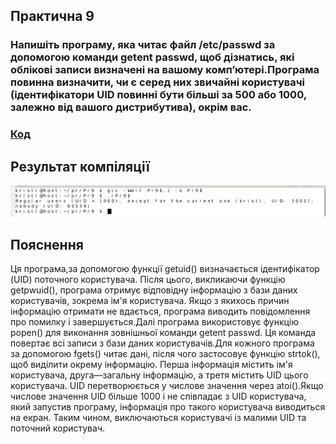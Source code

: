 ## Практична 9
###  Напишіть програму, яка читає файл /etc/passwd за допомогою команди getent passwd, щоб дізнатись, які облікові записи визначені на вашому комп’ютері.Програма повинна визначити, чи є серед них звичайні користувачі (ідентифікатори UID повинні бути більші за 500 або 1000, залежно від вашого дистрибутива), окрім вас.
### [Код](Pr91.c)
## Результат компіляції
![](9_1.png)
## Пояснення 
Ця програма,за допомогою функції getuid() визначається ідентифікатор (UID) поточного користувача. Після цього, викликаючи функцію getpwuid(), програма отримує відповідну інформацію з бази даних користувачів, зокрема ім'я користувача. Якщо з якихось причин інформацію отримати не вдається, програма виводить повідомлення про помилку і завершується.Далі програма використовує функцію popen() для виконання зовнішньої команди getent passwd. Ця команда повертає всі записи з бази даних користувачів.Для кожного програма за допомогою fgets() читає дані, після чого застосовує функцію strtok(), щоб виділити окрему інформацію. Перша інформація містить ім'я користувача, друга—загальну інформацію, а третя  містить UID цього користувача. UID перетворюється у числове значення через atoi().Якщо числове значення UID більше 1000 і не співпадає з UID користувача, який запустив програму, інформація про такого користувача виводиться на екран. Таким чином, виключаються користувачі із малими UID та поточний користувач.
